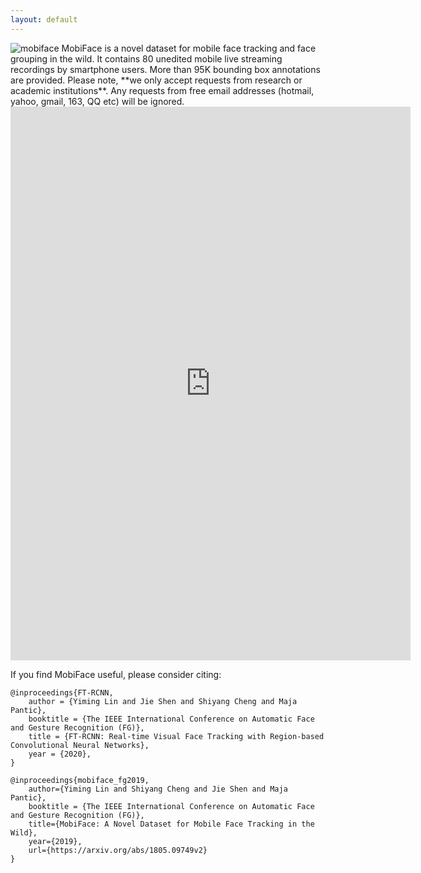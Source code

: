 ```yaml
---
layout: default
---
```



<img src="assets/mobiface.jpg" alt="mobiface" class="inline"/>
MobiFace is a novel dataset for mobile face tracking and face grouping in the wild. It contains 80 unedited mobile live streaming recordings by smartphone users. More than 95K bounding box annotations are provided. Please note, **we only accept requests from research or academic institutions**. Any requests from free email addresses (hotmail, yahoo, gmail, 163, QQ etc) will be ignored.

<div class="iframe-container" height="966">	
<iframe src="https://docs.google.com/forms/d/e/1FAIpQLSfT817ndiYYBElMxrLhMm5yii16PrBGsYeslETUgLiXl974gg/viewform?embedded=true" width="640" height="886" frameborder="0" marginheight="0" marginwidth="0" allowfullscreen>Loading...</iframe>	
</div>

If you find MobiFace useful, please consider citing: 
```
@inproceedings{FT-RCNN,
    author = {Yiming Lin and Jie Shen and Shiyang Cheng and Maja Pantic},
    booktitle = {The IEEE International Conference on Automatic Face and Gesture Recognition (FG)},
    title = {FT-RCNN: Real-time Visual Face Tracking with Region-based Convolutional Neural Networks},
    year = {2020},
}
```
```
@inproceedings{mobiface_fg2019,
    author={Yiming Lin and Shiyang Cheng and Jie Shen and Maja Pantic},
    booktitle = {The IEEE International Conference on Automatic Face and Gesture Recognition (FG)},
    title={MobiFace: A Novel Dataset for Mobile Face Tracking in the Wild},
    year={2019},
    url={https://arxiv.org/abs/1805.09749v2}
}
```


